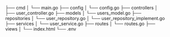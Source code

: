 
├── cmd
│   └── main.go
├── config
│   └── config.go
├── controllers
│   ├── user_controller.go
├── models
│   └── users_model.go
├── repositories
│   └── user_repository.go
│   └── user_repository_implement.go
├── services
│   └── user_service.go
├── routes
│   └── routes.go
├── views
│   └── index.html
└── .env
